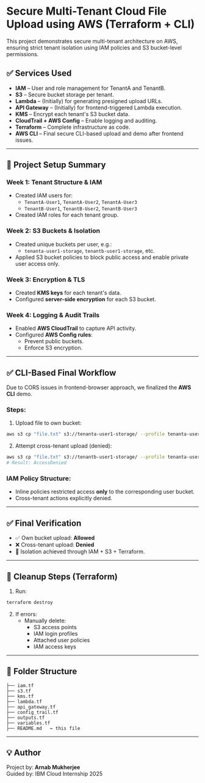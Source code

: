 # Secure Multi-Tenant Cloud File Upload using AWS (Terraform + CLI)

This project demonstrates secure multi-tenant architecture on AWS, ensuring strict tenant isolation using IAM policies and S3 bucket-level permissions.

## ✅ Services Used

- **IAM** – User and role management for TenantA and TenantB.
- **S3** – Secure bucket storage per tenant.
- **Lambda** – (Initially) for generating presigned upload URLs.
- **API Gateway** – (Initially) for frontend-triggered Lambda execution.
- **KMS** – Encrypt each tenant's S3 bucket data.
- **CloudTrail + AWS Config** – Enable logging and auditing.
- **Terraform** – Complete infrastructure as code.
- **AWS CLI** – Final secure CLI-based upload and demo after frontend issues.

---

## 🔧 Project Setup Summary

### Week 1: Tenant Structure & IAM
- Created IAM users for:
  - `TenantA-User1`, `TenantA-User2`, `TenantA-User3`
  - `TenantB-User1`, `TenantB-User2`, `TenantB-User3`
- Created IAM roles for each tenant group.

### Week 2: S3 Buckets & Isolation
- Created unique buckets per user, e.g.:
  - `tenanta-user1-storage`, `tenantb-user1-storage`, etc.
- Applied S3 bucket policies to block public access and enable private user access only.

### Week 3: Encryption & TLS
- Created **KMS keys** for each tenant's data.
- Configured **server-side encryption** for each S3 bucket.

### Week 4: Logging & Audit Trails
- Enabled **AWS CloudTrail** to capture API activity.
- Configured **AWS Config rules**:
  - Prevent public buckets.
  - Enforce S3 encryption.

---

## ✅ CLI-Based Final Workflow

Due to CORS issues in frontend-browser approach, we finalized the **AWS CLI** demo.

### Steps:
1. Upload file to own bucket:
```bash
aws s3 cp "file.txt" s3://tenanta-user1-storage/ --profile tenanta-user1
```
2. Attempt cross-tenant upload (denied):
```bash
aws s3 cp "file.txt" s3://tenantb-user1-storage/ --profile tenanta-user1
# Result: AccessDenied
```

### IAM Policy Structure:
- Inline policies restricted access **only** to the corresponding user bucket.
- Cross-tenant actions explicitly denied.

---

## ✅ Final Verification

- ✅ Own bucket upload: **Allowed**
- ❌ Cross-tenant upload: **Denied**
- 🎯 Isolation achieved through IAM + S3 + Terraform.

---

## 🧹 Cleanup Steps (Terraform)

1. Run:
```bash
terraform destroy
```
2. If errors:
   - Manually delete:
     - S3 access points
     - IAM login profiles
     - Attached user policies
     - IAM access keys

---

## 📂 Folder Structure

```
├── iam.tf
├── s3.tf
├── kms.tf
├── lambda.tf
├── api_gateway.tf
├── config_trail.tf
├── outputs.tf
├── variables.tf
├── README.md   ← this file
```

---

## 💡 Author
Project by: **Arnab Mukherjee**  
Guided by: IBM Cloud Internship 2025
